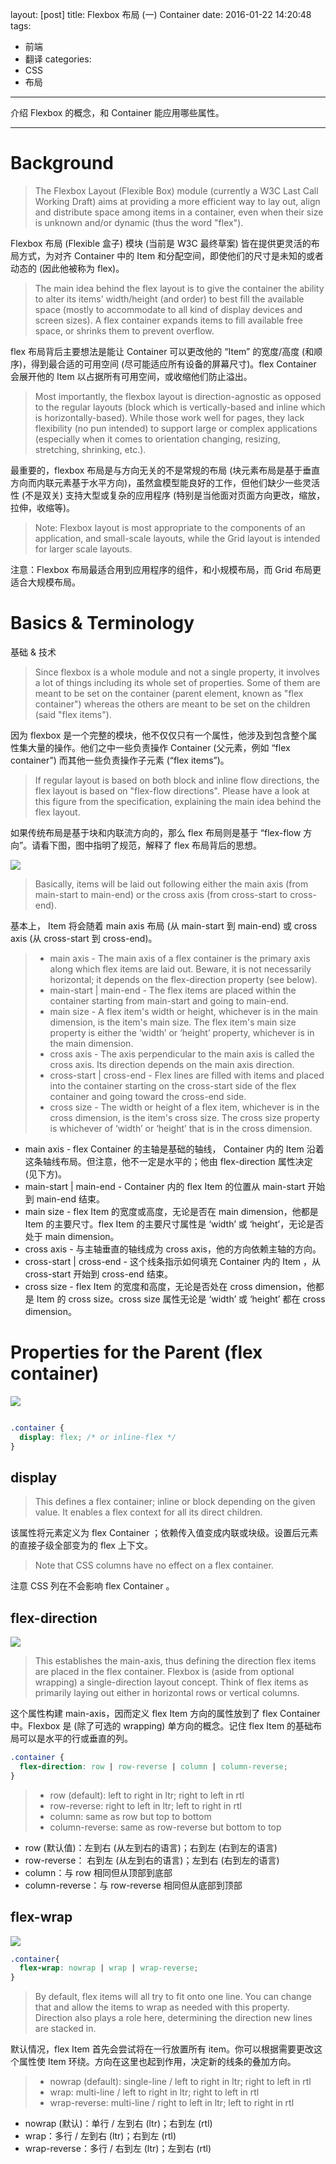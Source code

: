 layout: [post]
title: Flexbox 布局  (一) Container
date: 2016-01-22 14:20:48
tags:
- 前端
- 翻译
categories:
- CSS
- 布局
---

介绍 Flexbox 的概念，和 Container 能应用哪些属性。 

<!-- more -->


---

# Background

> The Flexbox Layout (Flexible Box) module (currently a W3C Last Call Working Draft) aims at providing a more efficient way to lay out, align and distribute space among items in a container, even when their size is unknown and/or dynamic (thus the word "flex").

Flexbox 布局  (Flexible 盒子) 模块  (当前是 W3C 最终草案)  皆在提供更灵活的布局方式，为对齐 Container 中的 Item 和分配空间，即使他们的尺寸是未知的或者动态的  (因此他被称为 flex)。

> The main idea behind the flex layout is to give the container the ability to alter its items' width/height (and order) to best fill the available space (mostly to accommodate to all kind of display devices and screen sizes). A flex container expands items to fill available free space, or shrinks them to prevent overflow.

flex 布局背后主要想法是能让 Container 可以更改他的 “Item” 的宽度/高度  (和顺序)，得到最合适的可用空间  (尽可能适应所有设备的屏幕尺寸)。flex Container 会展开他的 Item 以占据所有可用空间，或收缩他们防止溢出。

> Most importantly, the flexbox layout is direction-agnostic as opposed to the regular layouts (block which is vertically-based and inline which is horizontally-based). While those work well for pages, they lack flexibility (no pun intended) to support large or complex applications (especially when it comes to orientation changing, resizing, stretching, shrinking, etc.).

最重要的，flexbox 布局是与方向无关的不是常规的布局  (块元素布局是基于垂直方向而内联元素基于水平方向)，虽然盒模型能良好的工作，但他们缺少一些灵活性  (不是双关) 支持大型或复杂的应用程序   (特别是当他面对页面方向更改，缩放，拉伸，收缩等)。

> Note: Flexbox layout is most appropriate to the components of an application, and small-scale layouts, while the Grid layout is intended for larger scale layouts.

注意：Flexbox 布局最适合用到应用程序的组件，和小规模布局，而 Grid 布局更适合大规模布局。



# Basics & Terminology

基础 & 技术

> Since flexbox is a whole module and not a single property, it involves a lot of things including its whole set of properties. Some of them are meant to be set on the container (parent element, known as "flex container") whereas the others are meant to be set on the children (said "flex items").

因为 flexbox 是一个完整的模块，他不仅仅只有一个属性，他涉及到包含整个属性集大量的操作。他们之中一些负责操作 Container   (父元素，例如 “flex container”) 而其他一些负责操作子元素  (“flex items”)。

> If regular layout is based on both block and inline flow directions, the flex layout is based on "flex-flow directions". Please have a look at this figure from the specification, explaining the main idea behind the flex layout.

如果传统布局是基于块和内联流方向的，那么 flex 布局则是基于 “flex-flow 方向”。请看下图，图中指明了规范，解释了 flex 布局背后的思想。

![](/images/2016/01/flexbox.png)

> Basically, items will be laid out following either the main axis (from main-start to main-end) or the cross axis (from cross-start to cross-end).

基本上， Item 将会随着 main axis 布局 (从 main-start 到 main-end) 或 cross axis  (从 cross-start 到 cross-end)。  

> - main axis - The main axis of a flex container is the primary axis along which flex items are laid out. Beware, it is not necessarily horizontal; it depends on the flex-direction property (see below).
> - main-start | main-end - The flex items are placed within the container starting from main-start and going to main-end.
> - main size - A flex item's width or height, whichever is in the main dimension, is the item's main size. The flex item's main size property is either the ‘width’ or ‘height’ property, whichever is in the main dimension.
> - cross axis - The axis perpendicular to the main axis is called the cross axis. Its direction depends on the main axis direction.
> - cross-start | cross-end - Flex lines are filled with items and placed into the container starting on the cross-start side of the flex container and going toward the cross-end side.
> - cross size - The width or height of a flex item, whichever is in the cross dimension, is the item's cross size. The cross size property is whichever of ‘width’ or ‘height’ that is in the cross dimension.

- main axis - flex Container 的主轴是基础的轴线， Container 内的 Item 沿着这条轴线布局。但注意，他不一定是水平的；他由 flex-direction 属性决定  (见下方)。
- main-start | main-end - Container 内的 flex Item 的位置从 main-start 开始到 main-end 结束。
- main size - flex Item 的宽度或高度，无论是否在 main dimension，他都是 Item 的主要尺寸。flex Item 的主要尺寸属性是 ‘width’ 或 ‘height’，无论是否处于 main dimension。
- cross axis - 与主轴垂直的轴线成为 cross axis，他的方向依赖主轴的方向。
- cross-start  | cross-end - 这个线条指示如何填充 Container 内的 Item ，从 cross-start 开始到 cross-end 结束。
- cross size - flex Item 的宽度和高度，无论是否处在 cross dimension，他都是 Item 的 cross size。cross size 属性无论是 ‘width’ 或 ‘height’ 都在 cross dimension。

# Properties for the Parent (flex container)

![](/images/2016/01/flex-container.svg)

```css

.container {
  display: flex; /* or inline-flex */
}

```

## display



> This defines a flex container; inline or block depending on the given value. It enables a flex context for all its direct children.

该属性将元素定义为 flex Container ；依赖传入值变成内联或块级。设置后元素的直接子级全部变为的 flex 上下文。

> Note that CSS columns have no effect on a flex container.

注意 CSS 列在不会影响 flex Container 。

## flex-direction

![](/images/2016/01/flex-direction1.svg)

> This establishes the main-axis, thus defining the direction flex items are placed in the flex container. Flexbox is (aside from optional wrapping) a single-direction layout concept. Think of flex items as primarily laying out either in horizontal rows or vertical columns.

这个属性构建 main-axis，因而定义 flex Item 方向的属性放到了 flex Container 中。Flexbox 是 (除了可选的 wrapping) 单方向的概念。记住 flex Item 的基础布局可以是水平的行或垂直的列。

```css
.container {
  flex-direction: row | row-reverse | column | column-reverse;
}
```

> - row (default): left to right in ltr; right to left in rtl
> - row-reverse: right to left in ltr; left to right in rtl
> - column: same as row but top to bottom
> - column-reverse: same as row-reverse but bottom to top

- row  (默认值)：左到右  (从左到右的语言)；右到左  (右到左的语言)
- row-reverse：  右到左  (从左到右的语言)；左到右  (右到左的语言)
- column：与 row 相同但从顶部到底部
- column-reverse：与 row-reverse 相同但从底部到顶部

## flex-wrap

![](/images/2016/01/flex-wrap.svg)

```css
.container{
  flex-wrap: nowrap | wrap | wrap-reverse;
}
```

> By default, flex items will all try to fit onto one line. You can change that and allow the items to wrap as needed with this property. Direction also plays a role here, determining the direction new lines are stacked in.

默认情况，flex Item 首先会尝试将在一行放置所有 item。你可以根据需要更改这个属性使 Item 环绕。方向在这里也起到作用，决定新的线条的叠加方向。

> - nowrap (default): single-line / left to right in ltr; right to left in rtl
> - wrap: multi-line / left to right in ltr; right to left in rtl
> - wrap-reverse: multi-line / right to left in ltr; left to right in rtl

- nowrap  (默认)：单行 / 左到右  (ltr)；右到左 (rtl)
- wrap：多行 / 左到右  (ltr)；右到左  (rtl)
- wrap-reverse：多行 / 右到左  (ltr)；左到右  (rtl)       
